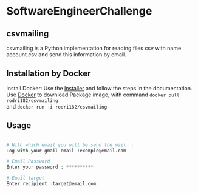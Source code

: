 # SoftwareEngineerChallenge

## csvmailing

csvmailing is a Python implementation for reading files csv with name account.csv and send this information by email.

## Installation by Docker
Install Docker:
Use the [Installer](https://docs.docker.com/desktop/windows/install/) and follow the steps in the documentation.</br>
Use [Docker](https://hub.docker.com/r/rodri182/csvmailing) to download Package image, with command `docker pull rodri182/csvmailing` </br>
and  `docker run -i rodri182/csvmailing`
## Usage
```python

# With which email you will be send the mail  :
Log with your gmail email :exemple@email.com

# Email Password
Enter your password : **********

# Email target
Enter recipient :target@email.com
```